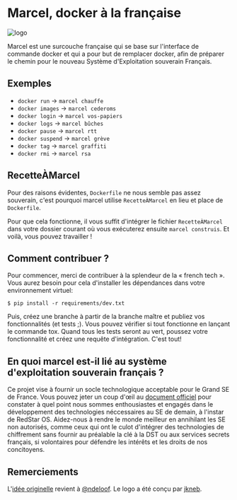# Marcel, docker à la française

![logo](https://brouberol.github.io/marcel/images/logo/marcel-logo-yellow.png)

Marcel est une surcouche française qui se base sur l'interface de commande docker et qui a pour but de remplacer docker, afin de préparer le chemin pour le nouveau Système d'Exploitation souverain Français.

## Exemples

* ``docker run`` → ``marcel chauffe``
* ``docker images`` → ``marcel cederoms``
* ``docker login`` → ``marcel vos-papiers``
* ``docker logs`` → ``marcel bûches``
* ``docker pause`` → ``marcel rtt``
* ``docker suspend`` → ``marcel grève``
* ``docker tag`` → ``marcel graffiti``
* ``docker rmi`` → ``marcel rsa``

## RecetteÀMarcel

Pour des raisons évidentes, ``Dockerfile`` ne nous semble pas assez souverain, c'est pourquoi marcel utilise ``RecetteÀMarcel`` en lieu et place de ``Dockerfile``.

Pour que cela fonctionne, il vous suffit d'intégrer le fichier ``RecetteÀMarcel`` dans votre dossier courant où vous exécuterez ensuite ``marcel construis``. Et voilà, vous pouvez travailler !

## Comment contribuer ?

Pour commencer, merci de contribuer à la splendeur de la « french tech ». Vous aurez besoin pour cela d'installer les dépendances dans votre environnement virtuel:

```$ pip install -r requirements/dev.txt```

Puis, créez une branche à partir de la branche maître et publiez vos fonctionnalités (et tests ;). Vous pouvez vérifier si tout fonctionne en lançant le commande tox. Quand tous les tests seront au vert, poussez votre fonctionnalité et créez une requête d'intégration. C'est tout!

## En quoi marcel est-il lié au système d'exploitation souverain français ?

Ce projet vise à fournir un socle technologique acceptable pour le Grand SE de France. Vous pouvez jeter un coup d'œil au [document officiel](http://www.assemblee-nationale.fr/14/amendements/3318/CION_LOIS/CL129.asp) pour constater à quel point nous sommes enthousiastes et engagés dans le développement des technologies néccessaires au SE de demain, à l'instar de RedStar OS. Aidez-nous à rendre le monde meilleur en annihilant les SE non autorisés, comme ceux qui ont le culot d'intégrer des technologies de chiffrement sans fournir au préalable la clé à la DST ou aux services secrets français, si volontaires pour défendre les intérêts et les droits de nos concitoyens.

## Remerciements
L'[idée originelle](https://github.com/docker/docker/issues/19396) revient à [@ndeloof](https://github.com/ndeloof).
Le logo a été conçu par [jkneb](https://github.com/jkneb).
